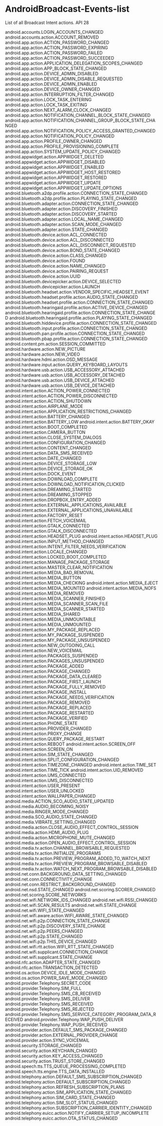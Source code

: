# AndroidBroadcast-Events-list

List of all Broadcast Intent actions. API 28


android.accounts.LOGIN_ACCOUNTS_CHANGED
android.accounts.action.ACCOUNT_REMOVED
android.app.action.ACTION_PASSWORD_CHANGED
android.app.action.ACTION_PASSWORD_EXPIRING
android.app.action.ACTION_PASSWORD_FAILED
android.app.action.ACTION_PASSWORD_SUCCEEDED
android.app.action.APPLICATION_DELEGATION_SCOPES_CHANGED
android.app.action.APP_BLOCK_STATE_CHANGED
android.app.action.DEVICE_ADMIN_DISABLED
android.app.action.DEVICE_ADMIN_DISABLE_REQUESTED
android.app.action.DEVICE_ADMIN_ENABLED
android.app.action.DEVICE_OWNER_CHANGED
android.app.action.INTERRUPTION_FILTER_CHANGED
android.app.action.LOCK_TASK_ENTERING
android.app.action.LOCK_TASK_EXITING
android.app.action.NEXT_ALARM_CLOCK_CHANGED
android.app.action.NOTIFICATION_CHANNEL_BLOCK_STATE_CHANGED
android.app.action.NOTIFICATION_CHANNEL_GROUP_BLOCK_STATE_CHANGED
android.app.action.NOTIFICATION_POLICY_ACCESS_GRANTED_CHANGED
android.app.action.NOTIFICATION_POLICY_CHANGED
android.app.action.PROFILE_OWNER_CHANGED
android.app.action.PROFILE_PROVISIONING_COMPLETE
android.app.action.SYSTEM_UPDATE_POLICY_CHANGED
android.appwidget.action.APPWIDGET_DELETED
android.appwidget.action.APPWIDGET_DISABLED
android.appwidget.action.APPWIDGET_ENABLED
android.appwidget.action.APPWIDGET_HOST_RESTORED
android.appwidget.action.APPWIDGET_RESTORED
android.appwidget.action.APPWIDGET_UPDATE
android.appwidget.action.APPWIDGET_UPDATE_OPTIONS
android.bluetooth.a2dp.profile.action.CONNECTION_STATE_CHANGED
android.bluetooth.a2dp.profile.action.PLAYING_STATE_CHANGED
android.bluetooth.adapter.action.CONNECTION_STATE_CHANGED
android.bluetooth.adapter.action.DISCOVERY_FINISHED
android.bluetooth.adapter.action.DISCOVERY_STARTED
android.bluetooth.adapter.action.LOCAL_NAME_CHANGED
android.bluetooth.adapter.action.SCAN_MODE_CHANGED
android.bluetooth.adapter.action.STATE_CHANGED
android.bluetooth.device.action.ACL_CONNECTED
android.bluetooth.device.action.ACL_DISCONNECTED
android.bluetooth.device.action.ACL_DISCONNECT_REQUESTED
android.bluetooth.device.action.BOND_STATE_CHANGED
android.bluetooth.device.action.CLASS_CHANGED
android.bluetooth.device.action.FOUND
android.bluetooth.device.action.NAME_CHANGED
android.bluetooth.device.action.PAIRING_REQUEST
android.bluetooth.device.action.UUID
android.bluetooth.devicepicker.action.DEVICE_SELECTED
android.bluetooth.devicepicker.action.LAUNCH
android.bluetooth.headset.action.VENDOR_SPECIFIC_HEADSET_EVENT
android.bluetooth.headset.profile.action.AUDIO_STATE_CHANGED
android.bluetooth.headset.profile.action.CONNECTION_STATE_CHANGED
android.bluetooth.hearingaid.profile.action.ACTIVE_DEVICE_CHANGED
android.bluetooth.hearingaid.profile.action.CONNECTION_STATE_CHANGED
android.bluetooth.hearingaid.profile.action.PLAYING_STATE_CHANGED
android.bluetooth.hiddevice.profile.action.CONNECTION_STATE_CHANGED
android.bluetooth.input.profile.action.CONNECTION_STATE_CHANGED
android.bluetooth.pan.profile.action.CONNECTION_STATE_CHANGED
android.bluetooth.pbap.profile.action.CONNECTION_STATE_CHANGED
android.content.pm.action.SESSION_COMMITTED
android.hardware.action.NEW_PICTURE
android.hardware.action.NEW_VIDEO
android.hardware.hdmi.action.OSD_MESSAGE
android.hardware.input.action.QUERY_KEYBOARD_LAYOUTS
android.hardware.usb.action.USB_ACCESSORY_ATTACHED
android.hardware.usb.action.USB_ACCESSORY_DETACHED
android.hardware.usb.action.USB_DEVICE_ATTACHED
android.hardware.usb.action.USB_DEVICE_DETACHED
android.intent.action.ACTION_POWER_CONNECTED
android.intent.action.ACTION_POWER_DISCONNECTED
android.intent.action.ACTION_SHUTDOWN
android.intent.action.AIRPLANE_MODE
android.intent.action.APPLICATION_RESTRICTIONS_CHANGED
android.intent.action.BATTERY_CHANGED
android.intent.action.BATTERY_LOW
android.intent.action.BATTERY_OKAY
android.intent.action.BOOT_COMPLETED
android.intent.action.CAMERA_BUTTON
android.intent.action.CLOSE_SYSTEM_DIALOGS
android.intent.action.CONFIGURATION_CHANGED
android.intent.action.CONTENT_CHANGED
android.intent.action.DATA_SMS_RECEIVED
android.intent.action.DATE_CHANGED
android.intent.action.DEVICE_STORAGE_LOW
android.intent.action.DEVICE_STORAGE_OK
android.intent.action.DOCK_EVENT
android.intent.action.DOWNLOAD_COMPLETE
android.intent.action.DOWNLOAD_NOTIFICATION_CLICKED
android.intent.action.DREAMING_STARTED
android.intent.action.DREAMING_STOPPED
android.intent.action.DROPBOX_ENTRY_ADDED
android.intent.action.EXTERNAL_APPLICATIONS_AVAILABLE
android.intent.action.EXTERNAL_APPLICATIONS_UNAVAILABLE
android.intent.action.FACTORY_RESET
android.intent.action.FETCH_VOICEMAIL
android.intent.action.GTALK_CONNECTED
android.intent.action.GTALK_DISCONNECTED
android.intent.action.HEADSET_PLUG
android.intent.action.HEADSET_PLUG
android.intent.action.INPUT_METHOD_CHANGED
android.intent.action.INTENT_FILTER_NEEDS_VERIFICATION
android.intent.action.LOCALE_CHANGED
android.intent.action.LOCKED_BOOT_COMPLETED
android.intent.action.MANAGE_PACKAGE_STORAGE
android.intent.action.MASTER_CLEAR_NOTIFICATION
android.intent.action.MEDIA_BAD_REMOVAL
android.intent.action.MEDIA_BUTTON
android.intent.action.MEDIA_CHECKING
android.intent.action.MEDIA_EJECT
android.intent.action.MEDIA_MOUNTED
android.intent.action.MEDIA_NOFS
android.intent.action.MEDIA_REMOVED
android.intent.action.MEDIA_SCANNER_FINISHED
android.intent.action.MEDIA_SCANNER_SCAN_FILE
android.intent.action.MEDIA_SCANNER_STARTED
android.intent.action.MEDIA_SHARED
android.intent.action.MEDIA_UNMOUNTABLE
android.intent.action.MEDIA_UNMOUNTED
android.intent.action.MY_PACKAGE_REPLACED
android.intent.action.MY_PACKAGE_SUSPENDED
android.intent.action.MY_PACKAGE_UNSUSPENDED
android.intent.action.NEW_OUTGOING_CALL
android.intent.action.NEW_VOICEMAIL
android.intent.action.PACKAGES_SUSPENDED
android.intent.action.PACKAGES_UNSUSPENDED
android.intent.action.PACKAGE_ADDED
android.intent.action.PACKAGE_CHANGED
android.intent.action.PACKAGE_DATA_CLEARED
android.intent.action.PACKAGE_FIRST_LAUNCH
android.intent.action.PACKAGE_FULLY_REMOVED
android.intent.action.PACKAGE_INSTALL
android.intent.action.PACKAGE_NEEDS_VERIFICATION
android.intent.action.PACKAGE_REMOVED
android.intent.action.PACKAGE_REPLACED
android.intent.action.PACKAGE_RESTARTED
android.intent.action.PACKAGE_VERIFIED
android.intent.action.PHONE_STATE
android.intent.action.PROVIDER_CHANGED
android.intent.action.PROXY_CHANGE
android.intent.action.QUERY_PACKAGE_RESTART
android.intent.action.REBOOT
android.intent.action.SCREEN_OFF
android.intent.action.SCREEN_ON
android.intent.action.SIM_STATE_CHANGED
android.intent.action.SPLIT_CONFIGURATION_CHANGED
android.intent.action.TIMEZONE_CHANGED
android.intent.action.TIME_SET
android.intent.action.TIME_TICK
android.intent.action.UID_REMOVED
android.intent.action.UMS_CONNECTED
android.intent.action.UMS_DISCONNECTED
android.intent.action.USER_PRESENT
android.intent.action.USER_UNLOCKED
android.intent.action.WALLPAPER_CHANGED
android.media.ACTION_SCO_AUDIO_STATE_UPDATED
android.media.AUDIO_BECOMING_NOISY
android.media.RINGER_MODE_CHANGED
android.media.SCO_AUDIO_STATE_CHANGED
android.media.VIBRATE_SETTING_CHANGED
android.media.action.CLOSE_AUDIO_EFFECT_CONTROL_SESSION
android.media.action.HDMI_AUDIO_PLUG
android.media.action.MICROPHONE_MUTE_CHANGED
android.media.action.OPEN_AUDIO_EFFECT_CONTROL_SESSION
android.media.tv.action.CHANNEL_BROWSABLE_REQUESTED
android.media.tv.action.INITIALIZE_PROGRAMS
android.media.tv.action.PREVIEW_PROGRAM_ADDED_TO_WATCH_NEXT
android.media.tv.action.PREVIEW_PROGRAM_BROWSABLE_DISABLED
android.media.tv.action.WATCH_NEXT_PROGRAM_BROWSABLE_DISABLED
android.net.conn.BACKGROUND_DATA_SETTING_CHANGED
android.net.conn.CONNECTIVITY_CHANGE
android.net.conn.RESTRICT_BACKGROUND_CHANGED
android.net.nsd.STATE_CHANGED
android.net.scoring.SCORER_CHANGED
android.net.scoring.SCORE_NETWORKS
android.net.wifi.NETWORK_IDS_CHANGED
android.net.wifi.RSSI_CHANGED
android.net.wifi.SCAN_RESULTS
android.net.wifi.STATE_CHANGE
android.net.wifi.WIFI_STATE_CHANGED
android.net.wifi.aware.action.WIFI_AWARE_STATE_CHANGED
android.net.wifi.p2p.CONNECTION_STATE_CHANGE
android.net.wifi.p2p.DISCOVERY_STATE_CHANGE
android.net.wifi.p2p.PEERS_CHANGED
android.net.wifi.p2p.STATE_CHANGED
android.net.wifi.p2p.THIS_DEVICE_CHANGED
android.net.wifi.rtt.action.WIFI_RTT_STATE_CHANGED
android.net.wifi.supplicant.CONNECTION_CHANGE
android.net.wifi.supplicant.STATE_CHANGE
android.nfc.action.ADAPTER_STATE_CHANGED
android.nfc.action.TRANSACTION_DETECTED
android.os.action.DEVICE_IDLE_MODE_CHANGED
android.os.action.POWER_SAVE_MODE_CHANGED
android.provider.Telephony.SECRET_CODE
android.provider.Telephony.SIM_FULL
android.provider.Telephony.SMS_CB_RECEIVED
android.provider.Telephony.SMS_DELIVER
android.provider.Telephony.SMS_RECEIVED
android.provider.Telephony.SMS_REJECTED
android.provider.Telephony.SMS_SERVICE_CATEGORY_PROGRAM_DATA_RECEIVED
android.provider.Telephony.WAP_PUSH_DELIVER
android.provider.Telephony.WAP_PUSH_RECEIVED
android.provider.action.DEFAULT_SMS_PACKAGE_CHANGED
android.provider.action.EXTERNAL_PROVIDER_CHANGE
android.provider.action.SYNC_VOICEMAIL
android.security.STORAGE_CHANGED
android.security.action.KEYCHAIN_CHANGED
android.security.action.KEY_ACCESS_CHANGED
android.security.action.TRUST_STORE_CHANGED
android.speech.tts.TTS_QUEUE_PROCESSING_COMPLETED
android.speech.tts.engine.TTS_DATA_INSTALLED
android.telephony.action.DEFAULT_SMS_SUBSCRIPTION_CHANGED
android.telephony.action.DEFAULT_SUBSCRIPTION_CHANGED
android.telephony.action.REFRESH_SUBSCRIPTION_PLANS
android.telephony.action.SIM_APPLICATION_STATE_CHANGED
android.telephony.action.SIM_CARD_STATE_CHANGED
android.telephony.action.SIM_SLOT_STATUS_CHANGED
android.telephony.action.SUBSCRIPTION_CARRIER_IDENTITY_CHANGED
android.telephony.euicc.action.NOTIFY_CARRIER_SETUP_INCOMPLETE
android.telephony.euicc.action.OTA_STATUS_CHANGED
